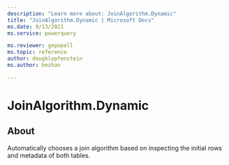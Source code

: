 ```yaml
---
description: "Learn more about: JoinAlgorithm.Dynamic"
title: "JoinAlgorithm.Dynamic | Microsoft Docs"
ms.date: 9/13/2021
ms.service: powerquery

ms.reviewer: gepopell
ms.topic: reference
author: dougklopfenstein
ms.author: bezhan

---
```

# JoinAlgorithm.Dynamic

## About

Automatically chooses a join algorithm based on inspecting the initial rows and metadata of both tables.
